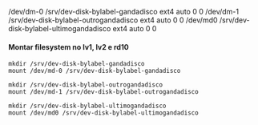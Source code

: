 /dev/dm-0	/srv/dev-disk-bylabel-gandadisco	ext4	auto	0	0
/dev/dm-1	/srv/dev-disk-bylabel-outrogandadisco	ext4	auto	0	0
/dev/md0	/srv/dev-disk-bylabel-ultimogandadisco	ext4	auto	0	0


#### Montar filesystem no lv1, lv2 e rd10

	mkdir /srv/dev-disk-bylabel-gandadisco
	mount /dev/md-0 /srv/dev-disk-bylabel-gandadisco

	mkdir /srv/dev-disk-bylabel-outrogandadisco
	mount /dev/md-1 /srv/dev-disk-bylabel-outrogandadisco

	mkdir /srv/dev-disk-bylabel-ultimogandadisco
	mount /dev/md0 /srv/dev-disk-bylabel-ultimogandadisco